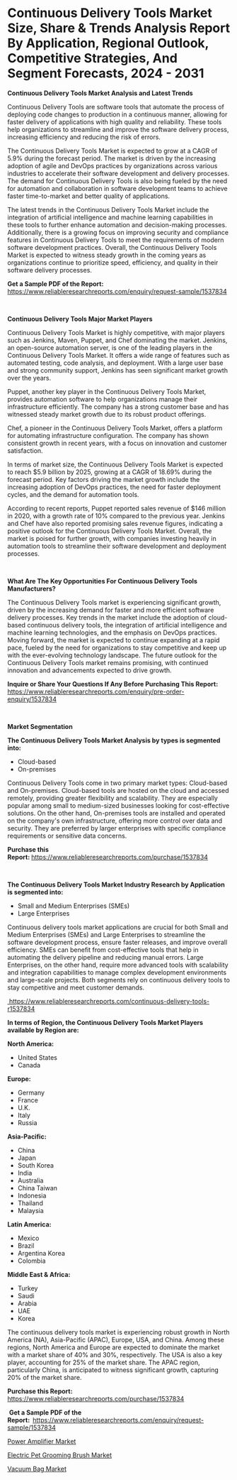 <p><h1>Continuous Delivery Tools Market Size, Share & Trends Analysis Report By Application, Regional Outlook, Competitive Strategies, And Segment Forecasts, 2024 - 2031</h1></p><p><strong>Continuous Delivery Tools Market Analysis and Latest Trends</strong></p>
<p><p>Continuous Delivery Tools are software tools that automate the process of deploying code changes to production in a continuous manner, allowing for faster delivery of applications with high quality and reliability. These tools help organizations to streamline and improve the software delivery process, increasing efficiency and reducing the risk of errors.</p><p>The Continuous Delivery Tools Market is expected to grow at a CAGR of 5.9% during the forecast period. The market is driven by the increasing adoption of agile and DevOps practices by organizations across various industries to accelerate their software development and delivery processes. The demand for Continuous Delivery Tools is also being fueled by the need for automation and collaboration in software development teams to achieve faster time-to-market and better quality of applications.</p><p>The latest trends in the Continuous Delivery Tools Market include the integration of artificial intelligence and machine learning capabilities in these tools to further enhance automation and decision-making processes. Additionally, there is a growing focus on improving security and compliance features in Continuous Delivery Tools to meet the requirements of modern software development practices. Overall, the Continuous Delivery Tools Market is expected to witness steady growth in the coming years as organizations continue to prioritize speed, efficiency, and quality in their software delivery processes.</p></p>
<p><strong>Get a Sample PDF of the Report:&nbsp;</strong> <a href="https://www.reliableresearchreports.com/enquiry/request-sample/1537834">https://www.reliableresearchreports.com/enquiry/request-sample/1537834</a></p>
<p>&nbsp;</p>
<p><strong>Continuous Delivery Tools Major Market Players</strong></p>
<p><p>Continuous Delivery Tools Market is highly competitive, with major players such as Jenkins, Maven, Puppet, and Chef dominating the market. Jenkins, an open-source automation server, is one of the leading players in the Continuous Delivery Tools Market. It offers a wide range of features such as automated testing, code analysis, and deployment. With a large user base and strong community support, Jenkins has seen significant market growth over the years.</p><p>Puppet, another key player in the Continuous Delivery Tools Market, provides automation software to help organizations manage their infrastructure efficiently. The company has a strong customer base and has witnessed steady market growth due to its robust product offerings.</p><p>Chef, a pioneer in the Continuous Delivery Tools Market, offers a platform for automating infrastructure configuration. The company has shown consistent growth in recent years, with a focus on innovation and customer satisfaction.</p><p>In terms of market size, the Continuous Delivery Tools Market is expected to reach $5.9 billion by 2025, growing at a CAGR of 18.69% during the forecast period. Key factors driving the market growth include the increasing adoption of DevOps practices, the need for faster deployment cycles, and the demand for automation tools.</p><p>According to recent reports, Puppet reported sales revenue of $146 million in 2020, with a growth rate of 10% compared to the previous year. Jenkins and Chef have also reported promising sales revenue figures, indicating a positive outlook for the Continuous Delivery Tools Market. Overall, the market is poised for further growth, with companies investing heavily in automation tools to streamline their software development and deployment processes.</p></p>
<p>&nbsp;</p>
<p><strong>What Are The Key Opportunities For Continuous Delivery Tools Manufacturers?</strong></p>
<p><p>The Continuous Delivery Tools market is experiencing significant growth, driven by the increasing demand for faster and more efficient software delivery processes. Key trends in the market include the adoption of cloud-based continuous delivery tools, the integration of artificial intelligence and machine learning technologies, and the emphasis on DevOps practices. Moving forward, the market is expected to continue expanding at a rapid pace, fueled by the need for organizations to stay competitive and keep up with the ever-evolving technology landscape. The future outlook for the Continuous Delivery Tools market remains promising, with continued innovation and advancements expected to drive growth.</p></p>
<p><strong>Inquire or Share Your Questions If Any Before Purchasing This Report:</strong> <a href="https://www.reliableresearchreports.com/enquiry/pre-order-enquiry/1537834">https://www.reliableresearchreports.com/enquiry/pre-order-enquiry/1537834</a></p>
<p>&nbsp;</p>
<p><strong>Market Segmentation</strong></p>
<p><strong>The Continuous Delivery Tools Market Analysis by types is segmented into:</strong></p>
<p><ul><li>Cloud-based</li><li>On-premises</li></ul></p>
<p><p>Continuous Delivery Tools come in two primary market types: Cloud-based and On-premises. Cloud-based tools are hosted on the cloud and accessed remotely, providing greater flexibility and scalability. They are especially popular among small to medium-sized businesses looking for cost-effective solutions. On the other hand, On-premises tools are installed and operated on the company's own infrastructure, offering more control over data and security. They are preferred by larger enterprises with specific compliance requirements or sensitive data concerns.</p></p>
<p><strong>Purchase this Report:&nbsp;</strong><a href="https://www.reliableresearchreports.com/purchase/1537834">https://www.reliableresearchreports.com/purchase/1537834</a></p>
<p>&nbsp;</p>
<p><strong>The Continuous Delivery Tools Market Industry Research by Application is segmented into:</strong></p>
<p><ul><li>Small and Medium Enterprises (SMEs)</li><li>Large Enterprises</li></ul></p>
<p><p>Continuous delivery tools market applications are crucial for both Small and Medium Enterprises (SMEs) and Large Enterprises to streamline the software development process, ensure faster releases, and improve overall efficiency. SMEs can benefit from cost-effective tools that help in automating the delivery pipeline and reducing manual errors. Large Enterprises, on the other hand, require more advanced tools with scalability and integration capabilities to manage complex development environments and large-scale projects. Both segments rely on continuous delivery tools to stay competitive and meet customer demands.</p></p>
<p><a href="https://www.reliableresearchreports.com/continuous-delivery-tools-r1537834">&nbsp;https://www.reliableresearchreports.com/continuous-delivery-tools-r1537834</a></p>
<p><strong>In terms of Region, the Continuous Delivery Tools Market Players available by Region are:</strong></p>
<p>
    <p> <strong> North America: </strong>
        <ul>
            <li>United States</li>
            <li>Canada</li>
        </ul>
        </p> 
    <p> <strong> Europe: </strong>
        <ul>
            <li>Germany</li>
            <li>France</li>
            <li>U.K.</li>
            <li>Italy</li>
            <li>Russia</li>
        </ul>
        </p> 
    <p> <strong> Asia-Pacific: </strong>
        <ul>
            <li>China</li>
            <li>Japan</li>
            <li>South Korea</li>
            <li>India</li>
            <li>Australia</li>
            <li>China Taiwan</li>
            <li>Indonesia</li>
            <li>Thailand</li>
            <li>Malaysia</li>
        </ul>
        </p> 
    <p> <strong> Latin America: </strong>
        <ul>
            <li>Mexico</li>
            <li>Brazil</li>
            <li>Argentina Korea</li>
            <li>Colombia</li>
        </ul>
        </p> 
    <p> <strong> Middle East & Africa: </strong>
        <ul>
            <li>Turkey</li>
            <li>Saudi</li>
            <li>Arabia</li>
            <li>UAE</li>
            <li>Korea</li>
        </ul>
    </p>
    </p>
<p><p>The continuous delivery tools market is experiencing robust growth in North America (NA), Asia-Pacific (APAC), Europe, USA, and China. Among these regions, North America and Europe are expected to dominate the market with a market share of 40% and 30%, respectively. The USA is also a key player, accounting for 25% of the market share. The APAC region, particularly China, is anticipated to witness significant growth, capturing 20% of the market share.</p></p>
<p><strong>Purchase this Report: </strong><a href="https://www.reliableresearchreports.com/purchase/1537834">https://www.reliableresearchreports.com/purchase/1537834</a></p>
<p>&nbsp;<strong>Get a Sample PDF of the Report:&nbsp;&nbsp;</strong><a href="https://www.reliableresearchreports.com/enquiry/request-sample/1537834">https://www.reliableresearchreports.com/enquiry/request-sample/1537834</a></p>
<p><strong></strong></p>
<p><p><a href="https://www.linkedin.com/pulse/analyzing-power-amplifier-market-global-industry-perspective-pczpe">Power Amplifier Market</a></p><p><a href="https://www.linkedin.com/pulse/electric-pet-grooming-brushnbspmarket-focuses-market-share-gv2ae">Electric Pet Grooming Brush Market</a></p><p><a href="https://www.linkedin.com/pulse/vacuum-bag-market-analysis-sze-forecasted-period-from-2024-yshre">Vacuum Bag Market</a></p></p>
